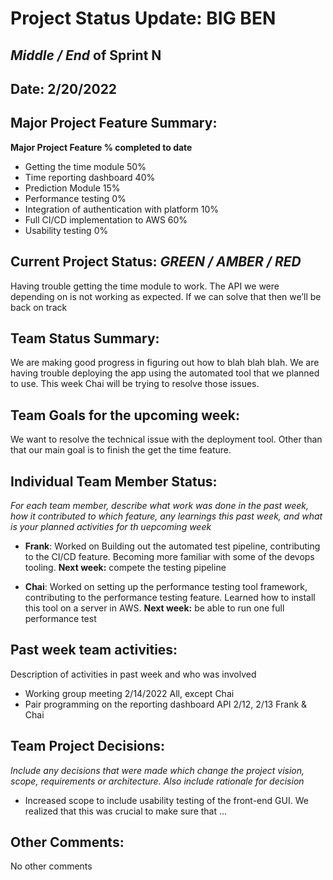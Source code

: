 # Project Status Update:   BIG BEN 
## _Middle / End_ of Sprint N
## Date:  2/20/2022
## Major Project Feature Summary:

**Major Project Feature % completed to date**
- Getting the time module 50%
- Time reporting dashboard 40%
- Prediction Module 15%
- Performance testing 0%
- Integration of authentication with platform 10%
- Full CI/CD implementation to AWS 60%
- Usability testing 0%

## Current Project Status:   _GREEN / AMBER / RED_

Having trouble getting the time module to work.  The API we were depending on is 
not working as expected.   If we can solve that then we’ll be back on track


## Team Status Summary:
We are making good progress in figuring out how to blah blah blah.  We are having 
trouble deploying the app using the automated tool that we planned to use.    This 
week Chai will be trying to resolve those issues. 

## Team Goals for the upcoming week: 

We want to resolve the technical issue with the deployment tool.  Other than that our 
main goal is to finish the get the time feature.  


 
## Individual Team Member Status:
_For each team member, describe what work was done in the past week, how it contributed to which feature, any learnings this past week, and what is your planned activities for th uepcoming week_

* **Frank**: Worked on Building out the automated test pipeline, contributing to the CI/CD feature.  Becoming more familiar with some of the devops tooling. 
     **Next week:** compete the testing pipeline 


* **Chai**: Worked on setting up the performance testing tool framework, contributing to the performance testing feature.  Learned how to install this tool on a server in AWS.
     **Next week:** be able to run one full performance test



## Past week team activities:

Description of activities in past week and who was involved

* Working group meeting 2/14/2022 All, except Chai
* Pair programming on the reporting dashboard API 2/12, 2/13 Frank & Chai

## Team Project Decisions:

_Include any decisions that were made which change the project vision, scope, requirements or architecture.  Also include rationale for decision_
* Increased scope to include usability testing of the front-end GUI.  We realized that this was crucial to make sure that ...

## Other Comments:
No other comments
